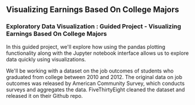 ## Visualizing Earnings Based On College Majors

### Exploratory Data Visualization : Guided Project - Visualizing Earnings Based On College Majors

In this guided project, we'll explore how using the pandas plotting functionality along with the Jupyter notebook interface allows us to explore data quickly using visualizations. 

We'll be working with a dataset on the job outcomes of students who graduated from college between 2010 and 2012. The original data on job outcomes was released by American Community Survey, which conducts surveys and aggregates the data. FiveThirtyEight cleaned the dataset and released it on their Github repo.

